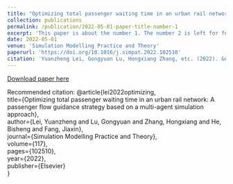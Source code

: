 ```yaml
---
title: "Optimizing total passenger waiting time in an urban rail network: A passenger flow guidance strategy based on a multi-agent simulation approach"
collection: publications
permalink: /publication/2022-05-01-paper-title-number-1
excerpt: 'This paper is about the number 1. The number 2 is left for future work.'
date: 2022-05-01
venue: 'Simulation Modelling Practice and Theory'
paperurl: 'https://doi.org/10.1016/j.simpat.2022.102510'
citation: 'Yuanzheng Lei, Gongyuan Lu, Hongxiang Zhang, etc. (2022). &quot;Optimizing total passenger waiting time in an urban rail network: A passenger flow guidance strategy based on a multi-agent simulation approach.&quot; <i>Simulation Modelling Practice and Theory</i>. 1(1).'
---
```


[Download paper here](https://doi.org/10.1016/j.simpat.2022.102510)

Recommended citation: 
@article{lei2022optimizing, <br>
  title={Optimizing total passenger waiting time in an urban rail network: A passenger flow guidance strategy based on a multi-agent simulation approach}, <br>
  author={Lei, Yuanzheng and Lu, Gongyuan and Zhang, Hongxiang and He, Bisheng and Fang, Jiaxin}, <br>
  journal={Simulation Modelling Practice and Theory}, <br>
  volume={117}, <br>
  pages={102510}, <br>
  year={2022}, <br>
  publisher={Elsevier} <br>
}
